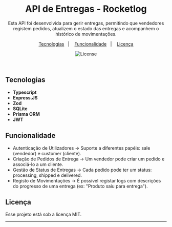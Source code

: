 
<h1 align="center"> API de Entregas - Rocketlog </h1>

<p align="center">
Esta API foi desenvolvida para gerir entregas, permitindo que vendedores registem pedidos, atualizem o estado das entregas e acompanhem o histórico de movimentações. <br/>
</p>

<p align="center">
  <a href="#tecnologias">Tecnologias</a>&nbsp;&nbsp;&nbsp;|&nbsp;&nbsp;&nbsp;
  <a href="#funcionalidade">Funcionalidade</a>&nbsp;&nbsp;&nbsp;|&nbsp;&nbsp;&nbsp;
  <a href="#licença">Licença</a>
</p>

<p align="center">
  <img alt="License" src="https://img.shields.io/static/v1?label=license&message=MIT&color=49AA26&labelColor=000000">
</p>

<br>


## Tecnologias

- **Typescript** 
- **Express.JS** 
- **Zod** 
- **SQLite**
- **Prisma ORM**
- **JWT**


## Funcionalidade 
- Autenticação de Utilizadores -> Suporte a diferentes papéis: sale (vendedor) e customer (cliente).
- Criação de Pedidos de Entrega -> Um vendedor pode criar um pedido e associá-lo a um cliente.
- Gestão de Status de Entregas ->  Cada pedido pode ter um status: processing, shipped e delivered.
- Registo de Movimentações -> É possível registar logs com descrições do progresso de uma entrega (ex: "Produto saiu para entrega").
  
## Licença

Esse projeto está sob a licença MIT.


---





